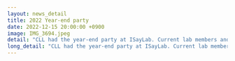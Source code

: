 ```yaml
---
layout: news_detail
title: 2022 Year-end party
date: 2022-12-15 20:00:00 +0900
image: IMG_3694.jpeg
detail: "CLL had the year-end party at ISayLab. Current lab members and former members came. We shared gifts, and the latest news, and congratulated students graduating this semester. It was great to meet members in person and have time to catch up.  Thank you, Professor Yim, for hosting the year-end party!"
long_detail: "CLL had the year-end party at ISayLab. Current lab members and former members came. We shared gifts, and the latest news, and congratulated students graduating this semester. It was great to meet members in person and have time to catch up.  Thank you, Professor Yim, for hosting the year-end party!"
---
```


